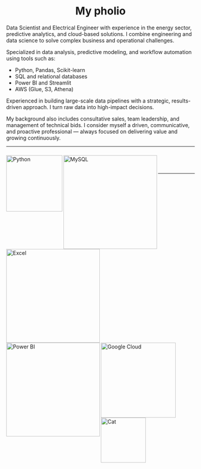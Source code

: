 <h1 align="center">My pholio</h1>



Data Scientist and Electrical Engineer with experience in the energy sector, predictive analytics, and cloud-based solutions. I combine engineering and data science to solve complex business and operational challenges.

Specialized in data analysis, predictive modeling, and workflow automation using tools such as:

- Python, Pandas, Scikit-learn  
- SQL and relational databases  
- Power BI and Streamlit  
- AWS (Glue, S3, Athena)

Experienced in building large-scale data pipelines with a strategic, results-driven approach. I turn raw data into high-impact decisions.

My background also includes consultative sales, team leadership, and management of technical bids. I consider myself a driven, communicative, and proactive professional — always focused on delivering value and growing continuously.



---

###  

<img align="left" alt="Python" width="150px" src="https://i.pinimg.com/736x/a0/14/07/a01407efcae7af32dbf444905a386db0.jpg" />
<img align="left" alt="MySQL" width="250px" src="https://img.shields.io/badge/MySQL-005C84?style=for-the-badge&logo=mysql&logoColor=white" />
<img align="left" alt="Excel" width="250px" src="https://img.shields.io/badge/Excel-217346?style=for-the-badge&logo=microsoft-excel&logoColor=white" />
<img align="left" alt="Power BI" width="250px" src="https://i.pinimg.com/1200x/a7/4f/20/a74f2088b690a02fb9639f077831fd45.jpg" />
<img align="left" alt="Google Cloud" width="200px" src="https://logos-world.net/wp-content/uploads/2021/08/Amazon-Web-Services-AWS-Logo.png" />
<img align="left" alt="Cat" width="120px" src="https://i.pinimg.com/736x/9f/0a/04/9f0a0425ce7f3540fd8a7a5e247df637.jpg" />
<br><br>

---

